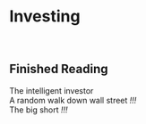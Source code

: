 <h1>Investing</h1>

<br><h2>Finished Reading</h2>
The intelligent investor<br>
A random walk down wall street <i>!!!</i><br>
The big short <i>!!!</i><br>